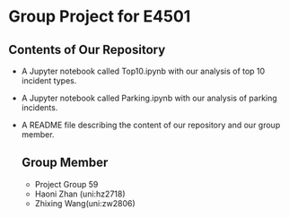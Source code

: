 # Group Project for E4501

## Contents of Our Repository

-   A Jupyter notebook called Top10.ipynb with our analysis of top 10 incident types.

-   A Jupyter notebook called Parking.ipynb with our analysis of parking incidents.

-   A README file describing the content of our repository and our group member.

    ## Group Member

    -   Project Group 59
    -   Haoni Zhan (uni:hz2718)
    -   Zhixing Wang(uni:zw2806)
